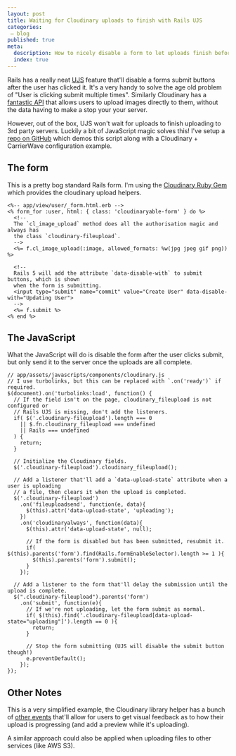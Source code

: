 ```yaml
---
layout: post
title: Waiting for Cloudinary uploads to finish with Rails UJS
categories:
 – blog
published: true
meta:
  description: How to nicely disable a form to let uploads finish before submitting to the server.
  index: true
---
```


Rails has a really neat [UJS](http://guides.rubyonrails.org/working_with_javascript_in_rails.html#unobtrusive-javascript) feature that'll disable a forms submit buttons after the user has clicked it. It's a very handy to solve the age old problem of "User is clicking submit multiple times". Similarly Cloudinary has a [fantastic API](https://cloudinary.com/documentation/jquery_image_and_video_upload) that allows users to upload images directly to them, without the data having to make a stop your your server.

However, out of the box, UJS won't wait for uploads to finish uploading to 3rd party servers. Luckily a bit of JavaScript magic solves this! I've setup a [repo on GitHub](https://github.com/MikeRogers0/CloudinaryHerokuDemo/) which demos this script along with a Cloudinary + CarrierWave configuration example.

## The form

This is a pretty bog standard Rails form. I'm using the [Cloudinary Ruby Gem](https://github.com/cloudinary/cloudinary_gem) which provides the cloudinary upload helpers.

    <%-- app/view/user/_form.html.erb -->
    <% form_for :user, html: { class: 'cloudinaryable-form' } do %>
      <!--
      The `cl_image_upload` method does all the authorisation magic and always has
      the class `cloudinary-fileupload`.
      -->
      <%= f.cl_image_upload(:image, allowed_formats: %w(jpg jpeg gif png)) %>

      <!--
      Rails 5 will add the attribute `data-disable-with` to submit buttons, which is shown
      when the form is submitting.
      <input type="submit" name="commit" value="Create User" data-disable-with="Updating User">
      -->
      <%= f.submit %>
    <% end %>

## The JavaScript

What the JavaScript will do is disable the form after the user clicks submit, but only send it to the server once the uploads are all complete.

    // app/assets/javascripts/components/cloudinary.js
    // I use turbolinks, but this can be replaced with `.on('ready')` if required.
    $(document).on('turbolinks:load', function() {
      // If the field isn't on the page, cloudinary_fileupload is not configured or
      // Rails UJS is missing, don't add the listeners. 
      if( $('.cloudinary-fileupload').length === 0 
        || $.fn.cloudinary_fileupload === undefined 
        || Rails === undefined
      ) {
        return;
      }

      // Initialize the Cloudinary fields.
      $('.cloudinary-fileupload').cloudinary_fileupload();

      // Add a listener that'll add a `data-upload-state` attribute when a user is uploading
      // a file, then clears it when the upload is completed.
      $('.cloudinary-fileupload')
        .on('fileuploadsend', function(e, data){
          $(this).attr('data-upload-state', 'uploading');
        })
        .on('cloudinaryalways', function(data){
          $(this).attr('data-upload-state', null);

          // If the form is disabled but has been submitted, resubmit it.
          if( $(this).parents('form').find(Rails.formEnableSelector).length >= 1 ){
            $(this).parents('form').submit();
          }
        });

      // Add a listener to the form that'll delay the submission until the upload is complete.
      $(".cloudinary-fileupload").parents('form')
        .on('submit', function(e){
          // If we're not uploading, let the form submit as normal.
          if( $(this).find('.cloudinary-fileupload[data-upload-state="uploading"]').length == 0 ){
            return;
          }

          // Stop the form submitting (UJS will disable the submit button though!)
          e.preventDefault();
        });
    });

## Other Notes

This is a very simplified example, the Cloudinary library helper has a bunch of [other events](https://cloudinary.com/documentation/jquery_image_and_video_upload#upload_events) that'll allow for users to get visual feedback as to how their upload is progressing (and add a preview while it's uploading).

A similar approach could also be applied when uploading files to other services (like AWS S3).
